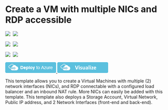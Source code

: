 # Create a VM with multiple NICs and RDP accessible

<IMG SRC="https://azurequickstartsservice.blob.core.windows.net/badges/201-1-vm-loadbalancer-2-nics/PublicLastTestDate.svg" />&nbsp;
<IMG SRC="https://azurequickstartsservice.blob.core.windows.net/badges/201-1-vm-loadbalancer-2-nics/PublicDeployment.svg" />&nbsp;

<IMG SRC="https://azurequickstartsservice.blob.core.windows.net/badges/201-1-vm-loadbalancer-2-nics/FairfaxLastTestDate.svg" />&nbsp;
<IMG SRC="https://azurequickstartsservice.blob.core.windows.net/badges/201-1-vm-loadbalancer-2-nics/FairfaxDeployment.svg" />&nbsp;

<IMG SRC="https://azurequickstartsservice.blob.core.windows.net/badges/201-1-vm-loadbalancer-2-nics/BestPracticeResult.svg" />&nbsp;
<IMG SRC="https://azurequickstartsservice.blob.core.windows.net/badges/201-1-vm-loadbalancer-2-nics/CredScanResult.svg" />&nbsp;

<a href="https://portal.azure.com/#create/Microsoft.Template/uri/https%3A%2F%2Fraw.githubusercontent.com%2FAzure%2Fazure-quickstart-templates%2Fmaster%2F201-1-vm-loadbalancer-2-nics%2Fazuredeploy.json" target="_blank">
    <img src="https://raw.githubusercontent.com/Azure/azure-quickstart-templates/master/1-CONTRIBUTION-GUIDE/images/deploytoazure.png"/>
</a>
<a href="http://armviz.io/#/?load=https%3A%2F%2Fraw.githubusercontent.com%2FAzure%2Fazure-quickstart-templates%2Fmaster%2F201-1-vm-loadbalancer-2-nics%2Fazuredeploy.json" target="_blank">
    <img src="https://raw.githubusercontent.com/Azure/azure-quickstart-templates/master/1-CONTRIBUTION-GUIDE/images/visualizebutton.png"/>
</a>

This template allows you to create a Virtual Machines with multiple (2) network interfaces (NICs), and RDP connectable with a configured load balancer and an inbound NAT rule. More NICs can easily  be added with this template. This template also deploys a Storage Account, Virtual Network, Public IP address, and 2 Network Interfaces (front-end and back-end).

